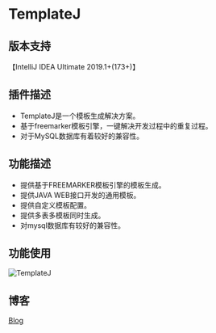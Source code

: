 # TemplateJ

## 版本支持
【IntelliJ IDEA Ultimate 2019.1+(173+)】

## 插件描述
* TemplateJ是一个模板生成解决方案。
* 基于freemarker模板引擎，一键解决开发过程中的重复过程。
* 对于MySQL数据库有着较好的兼容性。

## 功能描述
* 提供基于FREEMARKER模板引擎的模板生成。
* 提供JAVA WEB接口开发的通用模板。
* 提供自定义模板配置。
* 提供多表多模板同时生成。
* 对mysql数据库有较好的兼容性。

## 功能使用
![TemplateJ](https://blog-static.cnblogs.com/files/lightbc/setting_ui.gif)

## 博客
[Blog](https://www.cnblogs.com/lightbc/)
